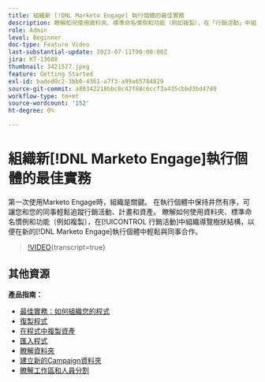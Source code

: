 ```yaml
---
title: 組織新 [!DNL Marketo Engage] 執行個體的最佳實務
description: 瞭解如何使用資料夾、標準命名慣例和功能（例如複製），在「行銷活動」中組織導覽樹狀結構，以便在新的Marketo Engage執行個體中輕鬆與同事合作。
role: Admin
level: Beginner
doc-type: Feature Video
last-substantial-update: 2023-07-11T00:00:00Z
jira: KT-13608
thumbnail: 3421577.jpeg
feature: Getting Started
exl-id: baded0c2-3bb0-4361-a7f3-a99a65784829
source-git-commit: a80342218bbc8c42f88c6ccf3a435cbbd3bd47d0
workflow-type: tm+mt
source-wordcount: '152'
ht-degree: 0%

---
```


# 組織新[!DNL Marketo Engage]執行個體的最佳實務

第一次使用Marketo Engage時，組織是關鍵。 在執行個體中保持井然有序，可讓您和您的同事輕鬆追蹤行銷活動、計畫和資產。 瞭解如何使用資料夾、標準命名慣例和功能（例如複製），在[!UICONTROL 行銷活動]中組織導覽樹狀結構，以便在新的[!DNL Marketo Engage]執行個體中輕鬆與同事合作。 

>[!VIDEO](https://video.tv.adobe.com/v/3428941/?learn=on&captions=chi_hant){transcript=true}

## 其他資源

**產品指南：**

* [最佳實務：如何組織您的程式](https://experienceleague.adobe.com/docs/marketo/using/product-docs/core-marketo-concepts/programs/working-with-programs/best-practice-how-to-organize-your-programs.html?lang=zh-Hant)
* [復製程式](https://experienceleague.adobe.com/docs/marketo/using/product-docs/core-marketo-concepts/programs/working-with-programs/clone-a-program.html?lang=zh-Hant)
* [在程式中複製資產](https://experienceleague.adobe.com/docs/marketo/using/product-docs/core-marketo-concepts/programs/working-with-programs/clone-an-asset-in-a-program.html?lang=zh-Hant)
* [匯入程式](https://experienceleague.adobe.com/docs/marketo/using/product-docs/core-marketo-concepts/programs/working-with-programs/import-a-program.html?lang=zh-Hant)
* [瞭解資料夾](https://experienceleague.adobe.com/docs/marketo/using/product-docs/core-marketo-concepts/miscellaneous/understanding-folders.html?lang=zh-Hant)
* [建立新的Campaign資料夾](https://experienceleague.adobe.com/docs/marketo/using/product-docs/core-marketo-concepts/miscellaneous/create-new-campaign-folder.html?lang=zh-Hant)
* [瞭解工作區和人員分割](https://experienceleague.adobe.com/docs/marketo/using/product-docs/administration/workspaces-and-person-partitions/understanding-workspaces-and-person-partitions.html?lang=zh-Hant)
